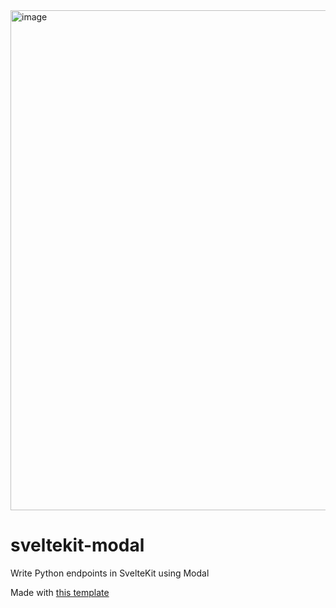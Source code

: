 <img width="800" alt="image" src="https://user-images.githubusercontent.com/20548516/215316618-bcb365fa-d4d7-49d8-8832-21ed849e2060.png">

# sveltekit-modal

Write Python endpoints in SvelteKit using Modal

Made with [this template](https://github.com/semicognitive/es-package/generate)
